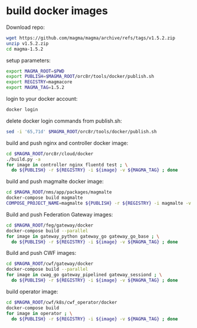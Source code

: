 # build docker images

Download repo:
```bash
wget https://github.com/magma/magma/archive/refs/tags/v1.5.2.zip
unzip v1.5.2.zip
cd magma-1.5.2
```

setup parameters:
```bash
export MAGMA_ROOT=$PWD
export PUBLISH=$MAGMA_ROOT/orc8r/tools/docker/publish.sh
export REGISTRY=magmacore
export MAGMA_TAG=1.5.2
```

login to your docker account:
```bash
docker login
```

delete docker login commands from publish.sh:
```bash
sed -i '65,71d' $MAGMA_ROOT/orc8r/tools/docker/publish.sh
```

build and push nginx and controller docker image:
```bash
cd $MAGMA_ROOT/orc8r/cloud/docker
./build.py -a
for image in controller nginx fluentd test ; \
  do ${PUBLISH} -r ${REGISTRY} -i ${image} -v ${MAGMA_TAG} ; done
```

build and push magmalte docker image:
```bash
cd $MAGMA_ROOT/nms/app/packages/magmalte
docker-compose build magmalte
COMPOSE_PROJECT_NAME=magmalte ${PUBLISH} -r ${REGISTRY} -i magmalte -v ${MAGMA_TAG}
```

Build and push Federation Gateway images:
```bash
cd $MAGMA_ROOT/feg/gateway/docker
docker-compose build --parallel
for image in gateway_python gateway_go gateway_go_base ; \
  do ${PUBLISH} -r ${REGISTRY} -i ${image} -v ${MAGMA_TAG} ; done
```

Build and push CWF images:
```bash
cd $MAGMA_ROOT/cwf/gateway/docker
docker-compose build --parallel
for image in cwag_go gateway_pipelined gateway_sessiond ; \
  do ${PUBLISH} -r ${REGISTRY} -i ${image} -v ${MAGMA_TAG} ; done
```

build operator image:
```bash
cd $MAGMA_ROOT/cwf/k8s/cwf_operator/docker
docker-compose build
for image in operator ; \
  do ${PUBLISH} -r ${REGISTRY} -i ${image} -v ${MAGMA_TAG} ; done
```
